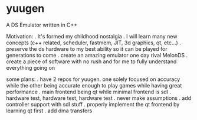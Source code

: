 # yuugen
A DS Emulator written in C++

Motivation:
. It's formed my childhood nostalgia
. I will learn many new concepts (c++ related, scheduler, fastmem, JIT, 3d graphics, qt, etc...)
. preserve the ds hardware to my best ability so it can be played for generations to come
. create an amazing emulator one day rival MelonDS
. create a piece of software with no rush and for me to fully understand everything going on

some plans:
. have 2 repos for yuugen. one solely focused on accuracy while the other being accurate enough to play games while having great performance
. main frontend being qt while minimal frontend is sdl
. hardware test, hardware test, hardware test
. never make assumptions
. add controller support with sdl stuff
. properly implement the qt frontend by learning qt first
. add dma transfers